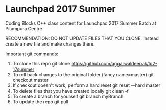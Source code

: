 # Launchpad 2017 Summer 
Coding Blocks C++ class content for Launchpad 2017 Summer Batch at Pitampura Centre

RECOMMENDATION: DO NOT UPDATE FILES THAT YOU CLONE. Instead create a new file and make changes there.

Important git commands:
1)	To clone this repo
	git clone https://github.com/aggarwaldeepak/lp2-17summer
2)	To roll back changes to the original folder (fancy name=master)
	git checkout master
3)	If checkout doesn't work, perform a hard reset
	git reset --hard master
4) 	To delete files that you have created locally
	git clean -f
5) 	To create a branch for yourself
	git branch myBranch
6)	To update the repo
	git pull
